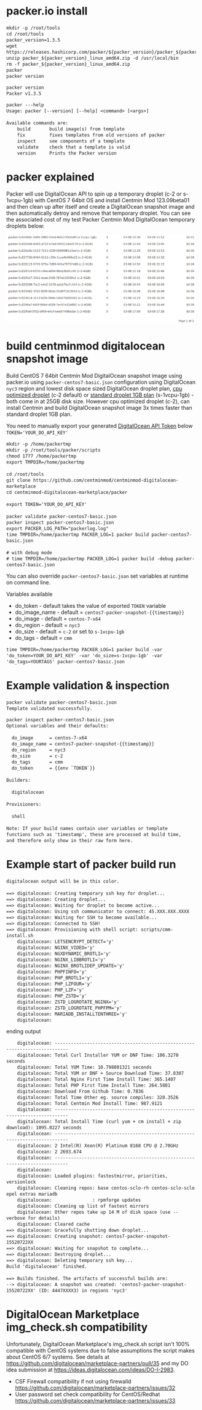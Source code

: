 
# packer.io install

```
mkdir -p /root/tools
cd /root/tools
packer_version=1.3.5
wget https://releases.hashicorp.com/packer/${packer_version}/packer_${packer_version}_linux_amd64.zip
unzip packer_${packer_version}_linux_amd64.zip -d /usr/local/bin
rm -f packer_${packer_version}_linux_amd64.zip
packer
packer version
```
```
packer version
Packer v1.3.5
```
```
packer ---help
Usage: packer [--version] [--help] <command> [<args>]

Available commands are:
    build       build image(s) from template
    fix         fixes templates from old versions of packer
    inspect     see components of a template
    validate    check that a template is valid
    version     Prints the Packer version
```

# packer explained

Packer will use DigitalOcean API to spin up a temporary droplet (c-2 or s-1vcpu-1gb) with CentOS 7 64bit OS and install Centmin Mod 123.09beta01 and then clean up after itself and create a DigitalOcean snapshot image and then automatically detroy and remove that temporary droplet. You can see the associated cost of my test Packer Centmin Mod DigitalOcean temporary droplets below:

![packer droplet costs](/packer/images/packer-droplet-costs-01.png)

# build centminmod digitalocean snapshot image

Build CentOS 7 64bit Centmin Mod DigitalOcean snapshot image using packer.io using `packer-centos7-basic.json` configuration using DigitalOcean `nyc3` region and lowest disk space sized DigitalOcean droplet plan, [cpu optimized droplet](https://centminmod.com/digitalocean/) (c-2 default) or [standard droplet 1GB plan](https://centminmod.com/digitalocean/) (s-1vcpu-1gb) - both come in at 25GB disk size. However cpu optimized droplet (c-2), can install Centmin and build DigitalOcean snapshot image 3x times faster than standard droplet 1GB plan.

You need to manually export your generated [DigitalOcean API Token](https://cloud.digitalocean.com/account/api/tokens) below `TOKEN='YOUR_DO_API_KEY'`

```
mkdir -p /home/packertmp
mkdir -p /root/tools/packer/scripts
chmod 1777 /home/packertmp
export TMPDIR=/home/packertmp

cd /root/tools
git clone https://github.com/centminmod/centminmod-digitalocean-marketplace
cd centminmod-digitalocean-marketplace/packer

export TOKEN='YOUR_DO_API_KEY'

packer validate packer-centos7-basic.json
packer inspect packer-centos7-basic.json
export PACKER_LOG_PATH="packerlog.log"
time TMPDIR=/home/packertmp PACKER_LOG=1 packer build packer-centos7-basic.json

# with debug mode
# time TMPDIR=/home/packertmp PACKER_LOG=1 packer build -debug packer-centos7-basic.json
```

You can also override `packer-centos7-basic.json` set variables at runtime on command line.

Variables available

* do_token - default takes the value of exported `TOKEN` variable
* do_image_name - default = `centos7-packer-snapshot-{{timestamp}}`
* do_image - default = `centos-7-x64`
* do_region - default = `nyc3`
* do_size - default = `c-2` or set to `s-1vcpu-1gb`
* do_tags - default = `cmm`

```
time TMPDIR=/home/packertmp PACKER_LOG=1 packer build -var 'do_token=YOUR_DO_API_KEY' -var 'do_size=s-1vcpu-1gb' -var 'do_tags=YOURTAGS' packer-centos7-basic.json
```

# Example validation & inspection

```
packer validate packer-centos7-basic.json
Template validated successfully.
```

```
packer inspect packer-centos7-basic.json
Optional variables and their defaults:

  do_image      = centos-7-x64
  do_image_name = centos7-packer-snapshot-{{timestamp}}
  do_region     = nyc3
  do_size       = c-2
  do_tags       = cmm
  do_token      = {{env `TOKEN`}}

Builders:

  digitalocean

Provisioners:

  shell

Note: If your build names contain user variables or template
functions such as 'timestamp', these are processed at build time,
and therefore only show in their raw form here.
```

# Example start of packer build run

```
digitalocean output will be in this color.

==> digitalocean: Creating temporary ssh key for droplet...
==> digitalocean: Creating droplet...
==> digitalocean: Waiting for droplet to become active...
==> digitalocean: Using ssh communicator to connect: 45.XXX.XXX.XXXX
==> digitalocean: Waiting for SSH to become available...
==> digitalocean: Connected to SSH!
==> digitalocean: Provisioning with shell script: scripts/cmm-install.sh
    digitalocean: LETSENCRYPT_DETECT='y'
    digitalocean: NGINX_VIDEO='y'
    digitalocean: NGXDYNAMIC_BROTLI='y'
    digitalocean: NGINX_LIBBROTLI='y'
    digitalocean: NGINX_BROTLIDEP_UPDATE='y'
    digitalocean: PHPFINFO='y'
    digitalocean: PHP_BROTLI='y'
    digitalocean: PHP_LZFOUR='y'
    digitalocean: PHP_LZF='y'
    digitalocean: PHP_ZSTD='y'
    digitalocean: ZSTD_LOGROTATE_NGINX='y'
    digitalocean: ZSTD_LOGROTATE_PHPFPM='y'
    digitalocean: MARIADB_INSTALLTENTHREE='y'
    digitalocean:
```

ending output

```
    digitalocean: ---------------------------------------------------------------------------
    digitalocean: Total Curl Installer YUM or DNF Time: 106.3270 seconds
    digitalocean: Total YUM Time: 10.798801321 seconds
    digitalocean: Total YUM or DNF + Source Download Time: 37.8307
    digitalocean: Total Nginx First Time Install Time: 365.1407
    digitalocean: Total PHP First Time Install Time: 264.5881
    digitalocean: Download From Github Time: 0.7836
    digitalocean: Total Time Other eg. source compiles: 320.3526
    digitalocean: Total Centmin Mod Install Time: 987.9121
    digitalocean: ---------------------------------------------------------------------------
    digitalocean: Total Install Time (curl yum + cm install + zip download): 1095.0227 seconds
    digitalocean: ---------------------------------------------------------------------------
    digitalocean: 2 Intel(R) Xeon(R) Platinum 8168 CPU @ 2.70GHz
    digitalocean: 2 2693.674
    digitalocean: ---------------------------------------------------------------------------
    digitalocean:
    digitalocean: Loaded plugins: fastestmirror, priorities, versionlock
    digitalocean: Cleaning repos: base centos-sclo-rh centos-sclo-sclo epel extras mariadb
    digitalocean:               : rpmforge updates
    digitalocean: Cleaning up list of fastest mirrors
    digitalocean: Other repos take up 14 M of disk space (use --verbose for details)
    digitalocean: Cleared cache
==> digitalocean: Gracefully shutting down droplet...
==> digitalocean: Creating snapshot: centos7-packer-snapshot-15520722XX
==> digitalocean: Waiting for snapshot to complete...
==> digitalocean: Destroying droplet...
==> digitalocean: Deleting temporary ssh key...
Build 'digitalocean' finished.

==> Builds finished. The artifacts of successful builds are:
--> digitalocean: A snapshot was created: 'centos7-packer-snapshot-15520722XX' (ID: 4447XXXX3) in regions 'nyc3'
```

# DigitalOcean Marketplace img_check.sh compatibility

Unfortunately, DigitalOcean Marketplace's img_check.sh script isn't 100% compatible with CentOS systems due to false assumptions the script makes about CentOS 6/7 systems. See details at https://github.com/digitalocean/marketplace-partners/pull/35 and my DO idea submission at https://ideas.digitalocean.com/ideas/DO-I-2983.

* CSF Firewall compatibility if not using firewalld https://github.com/digitalocean/marketplace-partners/issues/32
* User password set check compatibility for CentOS/Redhat https://github.com/digitalocean/marketplace-partners/issues/33